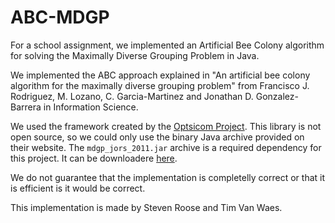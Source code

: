 ABC-MDGP
========

For a school assignment, we implemented an Artificial Bee Colony algorithm for solving the Maximally Diverse Grouping Problem in Java.

We implemented the ABC approach explained in "An artificial bee colony algorithm for the maximally diverse grouping problem" from Francisco J. Rodriguez, M. Lozano, C. Garcia-Martinez and Jonathan D. Gonzalez-Barrera in Information Science.

We used the framework created by the [Optsicom Project](http://www.optsicom.es/mdgp/). This library is not open source, so we could only use the binary Java archive provided on their website. The `mdgp_jors_2011.jar` archive is a required dependency for this project. It can be downloadere [here](http://www.optsicom.es/mdgp/mdgp_jors_2011.jar).

We do not guarantee that the implementation is completelly correct or that it is efficient is it would be correct.

This implementation is made by Steven Roose and Tim Van Waes.
